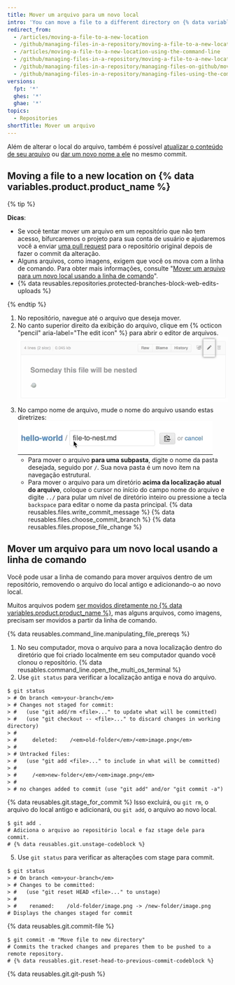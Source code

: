 ```yaml
---
title: Mover um arquivo para um novo local
intro: 'You can move a file to a different directory on {% data variables.product.product_name %} or by using the command line.'
redirect_from:
  - /articles/moving-a-file-to-a-new-location
  - /github/managing-files-in-a-repository/moving-a-file-to-a-new-location
  - /articles/moving-a-file-to-a-new-location-using-the-command-line
  - /github/managing-files-in-a-repository/moving-a-file-to-a-new-location-using-the-command-line
  - /github/managing-files-in-a-repository/managing-files-on-github/moving-a-file-to-a-new-location
  - /github/managing-files-in-a-repository/managing-files-using-the-command-line/moving-a-file-to-a-new-location-using-the-command-line
versions:
  fpt: '*'
  ghes: '*'
  ghae: '*'
topics:
  - Repositories
shortTitle: Mover um arquivo
---
```


Além de alterar o local do arquivo, também é possível [atualizar o conteúdo de seu arquivo](/articles/editing-files-in-your-repository) ou [dar um novo nome a ele](/articles/renaming-a-file) no mesmo commit.

## Moving a file to a new location on {% data variables.product.product_name %}

{% tip %}

**Dicas**:

- Se você tentar mover um arquivo em um repositório que não tem acesso, bifurcaremos o projeto para sua conta de usuário e ajudaremos você a enviar [uma pull request](/articles/about-pull-requests) para o repositório original depois de fazer o commit da alteração.
- Alguns arquivos, como imagens, exigem que você os mova com a linha de comando. Para obter mais informações, consulte "[Mover um arquivo para um novo local usando a linha de comando](/articles/moving-a-file-to-a-new-location-using-the-command-line)".
- {% data reusables.repositories.protected-branches-block-web-edits-uploads %}

{% endtip %}

1. No repositório, navegue até o arquivo que deseja mover.
2. No canto superior direito da exibição do arquivo, clique em {% octicon "pencil" aria-label="The edit icon" %} para abrir o editor de arquivos. ![Ícone Edit file (Editar arquivo)](/assets/images/help/repository/move-file-edit-file-icon.png)
3. No campo nome de arquivo, mude o nome do arquivo usando estas diretrizes: ![Editar um nome de arquivo](/assets/images/help/repository/moving_files.gif)
    - Para mover o arquivo **para uma subpasta**, digite o nome da pasta desejada, seguido por `/`. Sua nova pasta é um novo item na navegação estrutural.
    - Para mover o arquivo para um diretório **acima da localização atual do arquivo**, coloque o cursor no início do campo nome do arquivo e digite `../` para pular um nível de diretório inteiro ou pressione a tecla `backspace` para editar o nome da pasta principal.
{% data reusables.files.write_commit_message %}
{% data reusables.files.choose_commit_branch %}
{% data reusables.files.propose_file_change %}

## Mover um arquivo para um novo local usando a linha de comando

Você pode usar a linha de comando para mover arquivos dentro de um repositório, removendo o arquivo do local antigo e adicionando-o ao novo local.

Muitos arquivos podem [ser movidos diretamente no {% data variables.product.product_name %}](/articles/moving-a-file-to-a-new-location), mas alguns arquivos, como imagens, precisam ser movidos a partir da linha de comando.

{% data reusables.command_line.manipulating_file_prereqs %}

1. No seu computador, mova o arquivo para a nova localização dentro do diretório que foi criado localmente em seu computador quando você clonou o repositório.
{% data reusables.command_line.open_the_multi_os_terminal %}
3. Use `git status` para verificar a localização antiga e nova do arquivo.
  ```shell
  $ git status
  > # On branch <em>your-branch</em>
  > # Changes not staged for commit:
  > #   (use "git add/rm <file>..." to update what will be committed)
  > #   (use "git checkout -- <file>..." to discard changes in working directory)
  > #
  > #     deleted:    /<em>old-folder</em>/<em>image.png</em>
  > #
  > # Untracked files:
  > #   (use "git add <file>..." to include in what will be committed)
  > #
  > #     /<em>new-folder</em>/<em>image.png</em>
  > #
  > # no changes added to commit (use "git add" and/or "git commit -a")
  ```
{% data reusables.git.stage_for_commit %} Isso excluirá, ou `git rm`, o arquivo do local antigo e adicionará, ou `git add`, o arquivo ao novo local.
  ```shell
  $ git add .
  # Adiciona o arquivo ao repositório local e faz stage dele para commit.
  # {% data reusables.git.unstage-codeblock %}
  ```
5. Use `git status` para verificar as alterações com stage para commit.
  ```shell
  $ git status
  > # On branch <em>your-branch</em>
  > # Changes to be committed:
  > #   (use "git reset HEAD <file>..." to unstage)
  > #
  > #    renamed:    /old-folder/image.png -> /new-folder/image.png
  # Displays the changes staged for commit
  ```
{% data reusables.git.commit-file %}
  ```shell
  $ git commit -m "Move file to new directory"
  # Commits the tracked changes and prepares them to be pushed to a remote repository.
  # {% data reusables.git.reset-head-to-previous-commit-codeblock %}
  ```
{% data reusables.git.git-push %}
